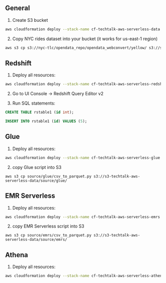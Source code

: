 
## General

1. Create S3 bucket
```bash
aws cloudformation deploy --stack-name cf-techtalk-aws-serverless-data --template-file cloudformation/general.yaml
```

2. Copy NYC rides dataset into your bucket (it works for us-east-1 region)
```bash
aws s3 cp s3://nyc-tlc/opendata_repo/opendata_webconvert/yellow/ s3://s3-techtalk-aws-serverless-data/nyc_rides_2022_csv/ --recursive
```

## Redshift

1. Deploy all resources:

```bash
aws cloudformation deploy --stack-name cf-techtalk-aws-serverless-redshift --template-file cloudformation/redshift.yaml --capabilities CAPABILITY_NAMED_IAM
```

2. Go to UI Console -> Redshift Query Editor v2

3. Run SQL statements:

```sql
CREATE TABLE rstable1 (id int);

INSERT INTO rstable1 (id) VALUES (5);
```


## Glue 

1. Deploy all resources:

```bash
aws cloudformation deploy --stack-name cf-techtalk-aws-serverless-glue --template-file cloudformation/glue.yaml --capabilities CAPABILITY_NAMED_IAM
```

2. copy Glue script into S3
```
aws s3 cp source/glue/csv_to_parquet.py s3://s3-techtalk-aws-serverless-data/source/glue/
```

## EMR Serverless

1. Deploy all resources:

```bash
aws cloudformation deploy --stack-name cf-techtalk-aws-serverless-emrs --template-file cloudformation/emr_serverless.yaml --capabilities CAPABILITY_NAMED_IAM
```

2. copy EMR Serverless script into S3
```
aws s3 cp source/emrs/csv_to_parquet.py s3://s3-techtalk-aws-serverless-data/source/emrs/
```

## Athena

1. Deploy all resources:

```bash
aws cloudformation deploy --stack-name cf-techtalk-aws-serverless-athena --template-file cloudformation/athena.yaml --capabilities CAPABILITY_NAMED_IAM
```
